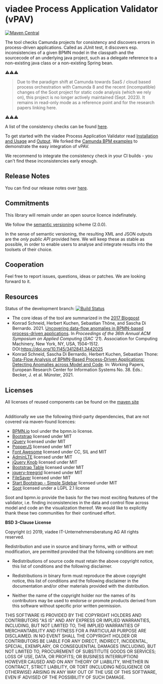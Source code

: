 # viadee Process Application Validator (vPAV)
[![Maven Central](https://maven-badges.herokuapp.com/maven-central/de.viadee/viadeeProcessApplicationValidator/badge.svg)](https://maven-badges.herokuapp.com/maven-central/de.viadee/viadeeProcessApplicationValidator) 

The tool checks Camunda projects for consistency and discovers errors in process-driven applications.
Called as JUnit test, it discovers esp. inconsistencies of a given BPMN model in the classpath and the sourcecode of an underlying java project, such as a delegate reference to a non-existing java class or a non-existing Spring bean.

⚠️⚠️⚠️
> Due to the paradigm shift at Camunda towards SaaS / cloud based process orchestration with Camunda 8 and the recent (incompatible) changes of the Soot project for static code analysis (which we rely on), this project is no longer actively maintained (Sept. 2023). It remains in read-only mode as a reference point and for the research papers linking here.
> 
⚠️⚠️⚠️

A list of the consistency checks can be found [here](Checker/index.md).

To get started with the viadee Process Application Validator read [Installation and Usage](https://viadee.github.io/vPAV/InstallationUsage.html) and [Output](https://viadee.github.io/vPAV/Output.html).
We forked the [Camunda BPM examples](https://github.com/viadee/camunda-bpm-examples/) to demonstrate the easy integration of vPAV.

We recommend to integrate the consistency check in your CI builds - you can't find these inconsistencies early enough.

## Release Notes
You can find our release notes over [here](https://github.com/viadee/vPAV/blob/development/docs/ReleaseNotes.md).

## Commitments
This library will remain under an open source licence indefinately.

We follow the [semantic versioning](http://semver.org) scheme (2.0.0).

In the sense of semantic versioning, the resulting XML and JSON outputs are the _only public API_ provided here. 
We will keep these as stable as possible, in order to enable users to analyse and integrate results into the toolsets of their choice.

## Cooperation
Feel free to report issues, questions, ideas or patches. We are looking forward to it.

## Resources
Status of the development branch: [![Build Status](https://travis-ci.org/viadee/vPAV.svg?branch=development)](https://travis-ci.org/viadee/vPAV)

- The core ideas of the tool are summarized in the [2017 Blogpost](https://camunda.com/blog/2017/10/viadeeprocessapplicationvalidator/)
- Konrad Schneid, Herbert Kuchen, Sebastian Thöne, and Sascha Di Bernardo. 2021. [Uncovering data-flow anomalies in BPMN-based process-driven applications](https://dl.acm.org/doi/10.1145/3412841.3442025). In <i>Proceedings of the 36th Annual ACM Symposium on Applied Computing</i> (<i>SAC '21</i>). Association for Computing Machinery, New York, NY, USA, 1504–1512. DOI:https://doi.org/10.1145/3412841.3442025
- Konrad Schneid, Sascha Di Bernardo, Herbert Kuchen, Sebastian Thone: [Data-Flow Analysis of BPMN-Based Process-Driven Applications: Detecting Anomalies across Model and Code](https://www.ercis.org/sites/ercis/files/structure/network/research/ercis-working-papers/ercis_wp_38.pdf). In: Working Papers, European Research Center for Information Systems No. 38. Eds.: Becker, J. et al. Münster, 2021.

## Licenses
All licenses of reused components can be found on the [maven site](http://rawgit.com/viadee/vPAV/master/docs/MavenSite/project-info.html)

</br> Additionally we use the following third-party dependencies, that are not covered via maven-found licences:
- [BPMN.io](https://bpmn.io/license/) tool under the bpmn.io license. 
- [Bootstrap](https://github.com/twbs/bootstrap/blob/v4-dev/LICENSE) licensed under MIT
- [jQuery](https://jquery.org/license/) licensed under MIT
- [PopperJS](https://github.com/FezVrasta/popper.js/blob/master/LICENSE.md) licensed under MIT
- [Font Awesome](https://fontawesome.com/license/free) licensed under CC, SIL and MIT
- [AdminLTE](https://github.com/ColorlibHQ/AdminLTE) licensed under MIT
- [jQuery Knob](https://github.com/aterrien/jQuery-Knob) licensed under MIT
- [Bootstrap Table](https://github.com/wenzhixin/bootstrap-table) licensed under MIT
- [jquery-treegrid](https://github.com/maxazan/jquery-treegrid) licensed under MIT
- [FileSaver](https://github.com/eligrey/FileSaver.js) licensed under MIT
- [Start Bootstrap - Simple Sidebar](https://github.com/StartBootstrap/startbootstrap-simple-sidebar) licensed under MIT
- [Soot](https://github.com/Sable/soot) licensed under a LGPL 2.1  license

Soot and bpmn.io provide the basis for the two most exciting features of the validator, i.e. finding inconsistencies in the data and control flow across model and code an the visualization thereof. We would like to explicitly thank these two communities for their continued effort.

**BSD 3-Clause License** <br/>

Copyright (c) 2019, viadee IT-Unternehmensberatung AG
All rights reserved.

Redistribution and use in source and binary forms, with or without
modification, are permitted provided that the following conditions are met:

* Redistributions of source code must retain the above copyright notice, this
  list of conditions and the following disclaimer.

* Redistributions in binary form must reproduce the above copyright notice,
  this list of conditions and the following disclaimer in the documentation
  and/or other materials provided with the distribution.

* Neither the name of the copyright holder nor the names of its
  contributors may be used to endorse or promote products derived from
  this software without specific prior written permission.

THIS SOFTWARE IS PROVIDED BY THE COPYRIGHT HOLDERS AND CONTRIBUTORS "AS IS"
AND ANY EXPRESS OR IMPLIED WARRANTIES, INCLUDING, BUT NOT LIMITED TO, THE
IMPLIED WARRANTIES OF MERCHANTABILITY AND FITNESS FOR A PARTICULAR PURPOSE ARE
DISCLAIMED. IN NO EVENT SHALL THE COPYRIGHT HOLDER OR CONTRIBUTORS BE LIABLE
FOR ANY DIRECT, INDIRECT, INCIDENTAL, SPECIAL, EXEMPLARY, OR CONSEQUENTIAL
DAMAGES (INCLUDING, BUT NOT LIMITED TO, PROCUREMENT OF SUBSTITUTE GOODS OR
SERVICES; LOSS OF USE, DATA, OR PROFITS; OR BUSINESS INTERRUPTION) HOWEVER
CAUSED AND ON ANY THEORY OF LIABILITY, WHETHER IN CONTRACT, STRICT LIABILITY,
OR TORT (INCLUDING NEGLIGENCE OR OTHERWISE) ARISING IN ANY WAY OUT OF THE USE
OF THIS SOFTWARE, EVEN IF ADVISED OF THE POSSIBILITY OF SUCH DAMAGE.

